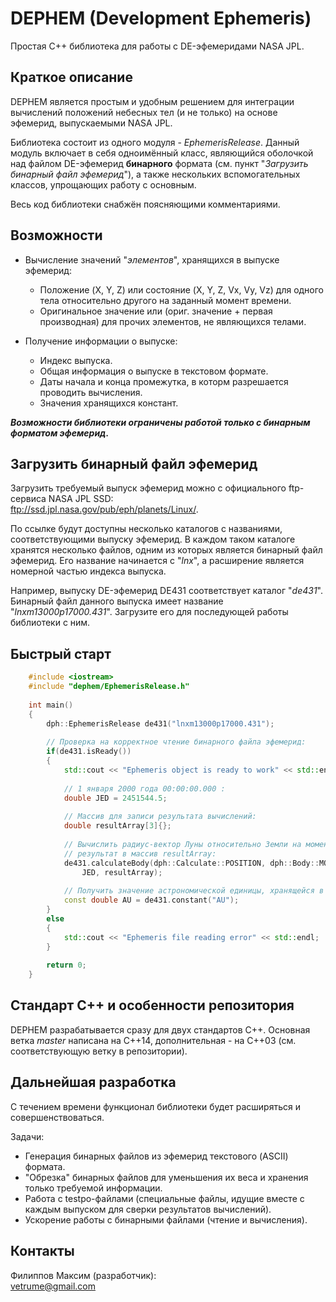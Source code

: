 # DEPHEM (Development Ephemeris)
Простая C++ библиотека для работы с DE-эфемеридами NASA JPL.  

## Краткое описание
DEPHEM является простым и удобным решением для интеграции вычислений положений небесных тел (и не только) на основе эфемерид, выпускаемыми NASA JPL.  

Библиотека состоит из одного модуля - _EphemerisRelease_. Данный модуль включает в себя одноимённый класс, являющийся оболочкой над файлом DE-эфемерид **бинарного** формата (см. пункт "_Загрузить бинарный файл эфемерид_"), а также нескольких вспомогательных классов, упрощающих работу с основным.  

Весь код библиотеки снабжён поясняющими комментариями.

## Возможности
- Вычисление значений "_элементов_", хранящихся в выпуске эфемерид:
	- Положение (X, Y, Z) или состояние (X, Y, Z, Vx, Vy, Vz) для одного тела относительно другого на заданный момент времени.
	- Оригинальное значение или (ориг. значение + первая производная) для прочих элементов, не являющихся телами.  
	
- Получение информации о выпуске:
	- Индекс выпуска.
	- Общая информация о выпуске в текстовом формате.
	- Даты начала и конца промежутка, в которм разрешается проводить вычисления.
	- Значения хранящихся констант.

**_Возможности библиотеки ограничены работой только с бинарным форматом эфемерид._**

## Загрузить бинарный файл эфемерид
Загрузить требуемый выпуск эфемерид можно с официального ftp-сервиса NASA JPL SSD:  
<ftp://ssd.jpl.nasa.gov/pub/eph/planets/Linux/>.

По ссылке будут доступны несколько каталогов с названиями, соответствующими выпуску эфемерид. В каждом таком каталоге хранятся несколько файлов, одним из которых является бинарный файл эфемерид. Его название начинается с "_lnx_", а расширение является номерной частью индекса выпуска.  

Например, выпуску DE-эфемерид DE431 соответствует каталог "_de431_". Бинарный файл данного выпуска имеет название "_lnxm13000p17000.431_". Загрузите его для последующей работы библиотеки с ним.

## Быстрый старт
````c++
    #include <iostream>
    #include "dephem/EphemerisRelease.h"
    
    int main()
    {
    	dph::EphemerisRelease de431("lnxm13000p17000.431");
        
        // Проверка на корректное чтение бинарного файла эфемерид:
        if(de431.isReady())
        {
        	std::cout << "Ephemeris object is ready to work" << std::endl;
            
            // 1 января 2000 года 00:00:00.000 :
           	double JED = 2451544.5;
           
           	// Массив для записи результата вычислений:
            double resultArray[3]{};
            
            // Вычислить радиус-вектор Луны относительно Земли на момент времени JED и записать
            // результат в массив resultArray:
            de431.calculateBody(dph::Calculate::POSITION, dph::Body::MOON, dph::Body::EARTH,
            	JED, resultArray);
            
            // Получить значение астрономической единицы, хранящейся в выпуске DE431:
            const double AU = de431.constant("AU");            
        }
        else
        {
        	std::cout << "Ephemeris file reading error" << std::endl;
        }
        
        return 0;
    }
````

## Стандарт C++ и особенности репозитория
DEPHEM разрабатывается сразу для двух стандартов C++. Основная ветка *master* написана на C++14, дополнительная - на С++03 (см. соответствующую ветку в репозитории).

## Дальнейшая разработка
С течением времени функционал библиотеки будет расширяться и совершенствоваться.  

Задачи:
* Генерация бинарных файлов из эфемерид текстового (ASCII) формата.
* "Обрезка" бинарных файлов для уменьшения их веса и хранения только требуемой информации.
* Работа с testpo-файлами (специальные файлы, идущие вместе с каждым выпуском для сверки результатов вычислений).
* Ускорение работы с бинарными файлами (чтение и вычисления).

## Контакты
Филиппов Максим (разработчик):  
<vetrume@gmail.com>